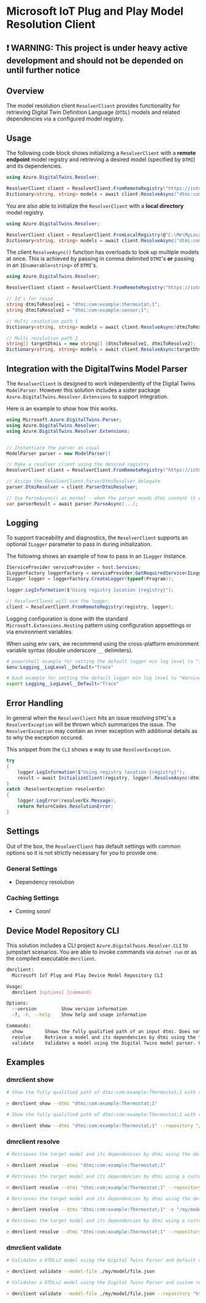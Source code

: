 
# Microsoft IoT Plug and Play Model Resolution Client

## :exclamation: WARNING: This project is under heavy active development and should not be depended on until further notice

## Overview

The model resolution client `ResolverClient` provides functionality for retrieving Digital Twin Definition Language (`DTDL`) models and related dependencies via a configured model registry.  

## Usage

The following code block shows initializing a `ResolverClient` with a **remote endpoint** model registry and retrieving a desired model (specified by `DTMI`) and its dependencies.

```csharp
using Azure.DigitalTwins.Resolver;

ResolverClient client = ResolverClient.FromRemoteRegistry("https://iotmodels.github.io/registry/");
Dictionary<string, string> models = await client.ResolveAsync("dtmi:com:example:thermostat;1");
```

You are also able to initialize the `ResolverClient` with a **local directory** model registry.

```csharp
using Azure.DigitalTwins.Resolver;

ResolverClient client = ResolverClient.FromLocalRegistry(@"C:\Me\MyLocalRegistry");
Dictionary<string, string> models = await client.ResolveAsync("dtmi:com:example:thermostat;1");
```

The client `ResolveAsync()` function has overloads to look up multiple models at once. This is achieved by passing in comma delimited `DTMI`'s **or** passing in an `IEnumerable<string>` of `DTMI`'s.

```csharp
using Azure.DigitalTwins.Resolver;

ResolverClient client = ResolverClient.FromRemoteRegistry("https://iotmodels.github.io/registry/");

// Id's for reuse
string dtmiToResolve1 = "dtmi:com:example:thermostat;1";
string dtmiToResolve2 = "dtmi:com:example:sensor;1";

// Multi resolution path 1
Dictionary<string, string> models = await client.ResolveAsync(dtmiToResolve1, dtmiToResolve2);

// Multi resolution path 2
string[] targetDtmis = new string[] {dtmiToResolve1, dtmiToResolve2};
Dictionary<string, string> models = await client.ResolveAsync(targetDtmis);
```

## Integration with the DigitalTwins Model Parser

The `ResolverClient` is designed to work independently of the Digital Twins `ModelParser`. However this solution includes a sister package
`Azure.DigitalTwins.Resolver.Extensions` to support integration.

Here is an example to show how this works.

```csharp
using Microsoft.Azure.DigitalTwins.Parser;
using Azure.DigitalTwins.Resolver;
using Azure.DigitalTwins.Resolver.Extensions;


// Instantiate the parser as usual
ModelParser parser = new ModelParser()

// Make a resolver client using the desired registry
ResolverClient client = ResolverClient.FromRemoteRegistry("https://iotmodels.github.io/registry/");

// Assign the ResolverClient.ParserDtmiResolver delegate
parser.DtmiResolver = client.ParserDtmiResolver;

// Use ParseAsync() as normal - when the parser needs dtmi content it will invoke the resolver
var parserResult = await parser.ParseAsync(...);
```

## Logging

To support traceability and diagnostics, the `ResolverClient` supports an optional `ILogger` parameter to pass in during initialization.

The following shows an example of how to pass in an `ILogger` instance.

```csharp
IServiceProvider serviceProvider = host.Services;
ILoggerFactory loggerFactory = serviceProvider.GetRequiredService<ILoggerFactory>();
ILogger logger = loggerFactory.CreateLogger(typeof(Program));

logger.LogInformation($"Using registry location {registry}");

// ResolverClient will use the logger.
client = ResolverClient.FromRemoteRegistry(registry, logger);
```

Logging configuration is done with the standard `Microsoft.Extensions.Hosting` pattern using configuration appsettings or via environment variables.

When using env vars, we recommend using the cross-platform environment variable syntax (double underscore `__` delimiters).

```powershell
# powershell example for setting the default logger min log level to "Trace" in the current session.
$env:Logging__LogLevel__Default="Trace"
```

```bash
# bash example for setting the default logger min log level to "Warning"
export Logging__LogLevel__Default="Trace"
```

## Error Handling

In general when the `ResolverClient` hits an issue resolving `DTMI`'s a `ResolverException` will be thrown which summarizes the issue. The `ResolverException` may contain an inner exception with additional details as to why the exception occured.

This snippet from the `CLI` shows a way to use `ResolverException`.

```csharp
try
{
    logger.LogInformation($"Using registry location {registry}");
    result = await InitializeClient(registry, logger).ResolveAsync(dtmi);
}
catch (ResolverException resolverEx)
{
    logger.LogError(resolverEx.Message);
    return ReturnCodes.ResolutionError;
}
```

## Settings

Out of the box, the `ResolverClient` has default settings with common options so it is not strictly necessary for you to provide one.

### General Settings

- Dependency resolution

### Caching Settings

- Coming soon!

## Device Model Repository CLI

This solution includes a CLI project `Azure.DigitalTwins.Resolver.CLI` to jumpstart scenarios. You are able to invoke commands via `dotnet run` or as the compiled executable `dmrclient`.

```bash
dmrclient:
  Microsoft IoT Plug and Play Device Model Repository CLI

Usage:
  dmrclient [options] [command]

Options:
  --version         Show version information
  -?, -h, --help    Show help and usage information

Commands:
  show        Shows the fully qualified path of an input dtmi. Does not evaluate existance of content.
  resolve     Retrieve a model and its dependencies by dtmi using the target repository for model resolution.
  validate    Validates a model using the Digital Twins model parser. Uses the target repository for model resolution.
```

## Examples

### dmrclient show

```bash
# Show the fully qualified path of dtmi:com:example:Thermostat;1 with respect to the default repository.

> dmrclient show --dtmi "dtmi:com:example:Thermostat;1"
```

```bash
# Show the fully qualified path of dtmi:com:example:Thermostat;1 with respect to a custom local repository.

> dmrclient show --dtmi "dtmi:com:example:Thermostat;1" --repository "/my/model/repo"
```

### dmrclient resolve

```bash
# Retrieves the target model and its dependencies by dtmi using the default model repository.

> dmrclient resolve --dtmi "dtmi:com:example:Thermostat;1"
```

```bash
# Retrieves the target model and its dependencies by dtmi using a custom repository endpoint.

> dmrclient resolve --dtmi "dtmi:com:example:Thermostat;1" --repository "https://mycustom.domain/models/"
```

```bash
# Retrieves the target model and its dependencies by dtmi using the default model repository and save contents to a new file with the path /my/model/result.json.

> dmrclient resolve --dtmi "dtmi:com:example:Thermostat;1" -o "/my/model/result.json"
```

```bash
# Retrieves the target model and its dependencies by dtmi using a custom local repository.

> dmrclient resolve --dtmi "dtmi:com:example:Thermostat;1" --repository "/my/models/"
```

### dmrclient validate

```bash
# Validates a DTDLv2 model using the Digital Twins Parser and default model repository for resolution.

> dmrclient validate --model-file ./my/model/file.json
```

```bash
# Validates a DTDLv2 model using the Digital Twins Parser and custom repository endpoint for resolution.

> dmrclient validate --model-file ./my/model/file.json --repository "https://mycustom.domain/models/"
```
